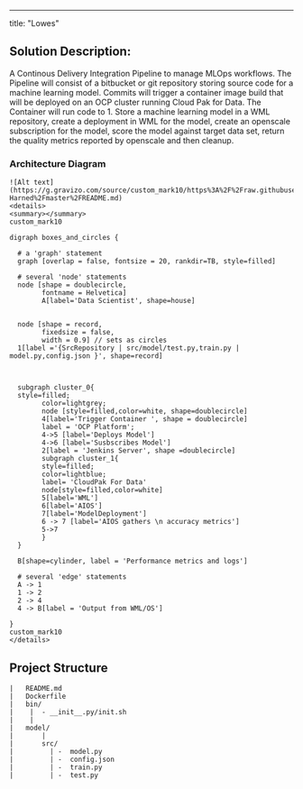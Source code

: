 ---
title: "Lowes"

## Solution Description:

A Continous Delivery Integration Pipeline to manage MLOps workflows. The Pipeline will consist of a bitbucket or git repository storing source code for a machine learning model. Commits will trigger a container image build that will be deployed on an OCP cluster running Cloud Pak for Data. The Container will run code to 1. Store a machine learning model in a WML repository, create a deployment in WML for the model, create an openscale subscription for the model, score the model against target data set, return the quality metrics reported by openscale and then cleanup. 

### Architecture Diagram

```
![Alt text](https://g.gravizo.com/source/custom_mark10/https%3A%2F%2Fraw.githubusercontent.com%2FPatrick-Harned%2Fmaster%2FREADME.md)
<details> 
<summary></summary>
custom_mark10

digraph boxes_and_circles {

  # a 'graph' statement
  graph [overlap = false, fontsize = 20, rankdir=TB, style=filled]

  # several 'node' statements
  node [shape = doublecircle,
        fontname = Helvetica]
        A[label='Data Scientist', shape=house]


  node [shape = record,
        fixedsize = false,
        width = 0.9] // sets as circles
  1[label ='{SrcRepository | src/model/test.py,train.py | model.py,config.json }', shape=record]
  

  
  subgraph cluster_0{
  style=filled;
		color=lightgrey;
		node [style=filled,color=white, shape=doublecircle]
		4[label='Trigger Container ', shape = doublecircle]
		label = 'OCP Platform';
		4->5 [label='Deploys Model']
		4->6 [label='Susbscribes Model']
		2[label = 'Jenkins Server', shape =doublecircle]
		subgraph cluster_1{
		style=filled;
		color=lightblue;
		label= 'CloudPak For Data'
		node[style=filled,color=white]
		5[label='WML']
		6[label='AIOS']
		7[label='ModelDeployment']
		6 -> 7 [label='AIOS gathers \n accuracy metrics']
		5->7
		}
  }
  
  B[shape=cylinder, label = 'Performance metrics and logs']

  # several 'edge' statements
  A -> 1
  1 -> 2
  2 -> 4 
  4 -> B[label = 'Output from WML/OS']
  
}
custom_mark10
</details>
```


## Project Structure

```project
|   README.md
|   Dockerfile
|   bin/
|    |  - __init__.py/init.sh 
|    |
|   model/
|       |
|       src/
|         | -  model.py
|         | -  config.json
|         | -  train.py
|         | -  test.py
```
